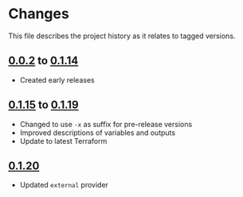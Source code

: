 # Changes
This file describes the project history as it relates to tagged versions.

## [0.0.2](.) to [0.1.14](.)
- Created early releases

## [0.1.15](.) to [0.1.19](.)
- Changed to use `-x` as suffix for pre-release versions
- Improved descriptions of variables and outputs
- Update to latest Terraform

## [0.1.20](.)
- Updated `external` provider
